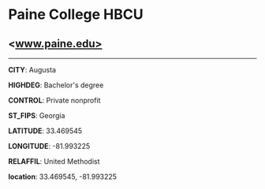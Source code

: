 # Paine College HBCU
## <www.paine.edu>
---
**CITY**: Augusta

**HIGHDEG**: Bachelor's degree

**CONTROL**: Private nonprofit

**ST_FIPS**: Georgia

**LATITUDE**: 33.469545

**LONGITUDE**: -81.993225

**RELAFFIL**: United Methodist

**location**: 33.469545, -81.993225